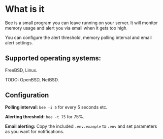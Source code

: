 # What is it

Bee is a small program you can leave running on your server. It will monitor memory usage and alert you via email when it gets too high.

You can configure the alert threshold, memory polling interval and email alert settings.

## Supported operating systems:

FreeBSD, Linux.
  
TODO: OpenBSD, NetBSD.

## Configuration

**Polling interval:** `bee -i 5` for every 5 seconds etc.

**Alerting threshold:** `bee -t 75` for 75%.

**Email alerting:** Copy the included `.env.example` to `.env` and set parameters as you want for notifications.